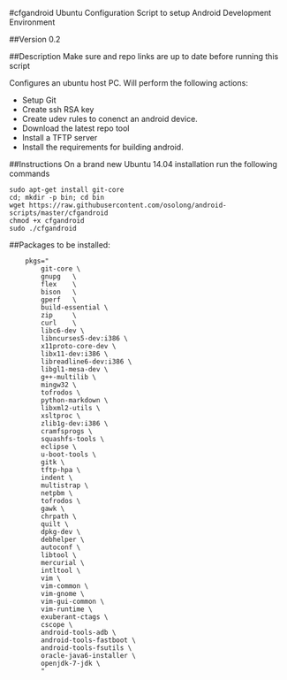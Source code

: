 #cfgandroid
Ubuntu Configuration Script to setup Android Development Environment

##Version
0.2

##Description
Make sure and repo links are up to date before running this script

Configures an ubuntu host PC. Will perform the following actions:
  - Setup Git
  - Create ssh RSA key
  - Create udev rules to conenct an android device.
  - Download the latest repo tool
  - Install a TFTP server
  - Install the requirements for building android.

##Instructions
On a brand new Ubuntu 14.04 installation run the following commands
```
sudo apt-get install git-core
cd; mkdir -p bin; cd bin
wget https://raw.githubusercontent.com/osolong/android-scripts/master/cfgandroid
chmod +x cfgandroid
sudo ./cfgandroid
```

##Packages to be installed:
```
	pkgs="
		git-core \
		gnupg 	\
		flex 	\
		bison 	\
		gperf 	\
		build-essential \
		zip 	\
		curl 	\
		libc6-dev \
		libncurses5-dev:i386 \
		x11proto-core-dev \
		libx11-dev:i386 \
		libreadline6-dev:i386 \
		libgl1-mesa-dev \
		g++-multilib \
		mingw32 \
		tofrodos \
		python-markdown \
		libxml2-utils \
		xsltproc \
		zlib1g-dev:i386 \
		cramfsprogs \
		squashfs-tools \
		eclipse \
		u-boot-tools \
		gitk \
		tftp-hpa \
		indent \
		multistrap \
		netpbm \
		tofrodos \
		gawk \
		chrpath \
		quilt \
		dpkg-dev \
		debhelper \
		autoconf \
		libtool \
		mercurial \
		intltool \
		vim \
		vim-common \
		vim-gnome \
		vim-gui-common \
		vim-runtime \
		exuberant-ctags \
		cscope \
		android-tools-adb \
		android-tools-fastboot \
		android-tools-fsutils \
		oracle-java6-installer \
		openjdk-7-jdk \
		"
```
